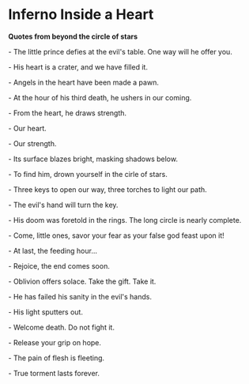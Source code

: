 # Inferno Inside a Heart
**Quotes from beyond the circle of stars**

\- The little prince defies at the evil's table. One way will he offer you.

\- His heart is a crater, and we have filled it.

\- Angels in the heart have been made a pawn.

\- At the hour of his third death, he ushers in our coming.

\- From the heart, he draws strength.

\- Our heart.

\- Our strength.

\- Its surface blazes bright, masking shadows below.

\- To find him, drown yourself in the cirle of stars.

\- Three keys to open our way, three torches to light our path.

\- The evil's hand will turn the key.

\- His doom was foretold in the rings. The long circle is nearly complete.

\- Come, little ones, savor your fear as your false god feast upon it!

\- At last, the feeding hour...

\- Rejoice, the end comes soon.

\- Oblivion offers solace. Take the gift. Take it.

\- He has failed his sanity in the evil's hands.

\- His light sputters out.

\- Welcome death. Do not fight it.

\- Release your grip on hope.

\- The pain of flesh is fleeting.

\- True torment lasts forever.

